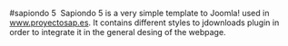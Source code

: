 ﻿ #sapiondo 5
﻿ Sapiondo 5 is a very simple template to Joomla! used in www.proyectosap.es. It contains different styles to jdownloads plugin in order to integrate it in the general desing of the webpage.
